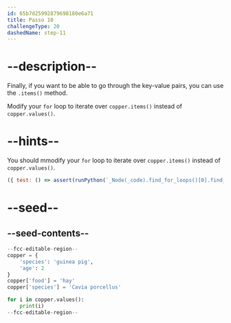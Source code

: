 ```yaml
---
id: 65b7d25992879698180e6a71
title: Passo 10
challengeType: 20
dashedName: step-11
---
```


# --description--

Finally, if you want to be able to go through the key-value pairs, you can use the `.items()` method.

Modify your `for` loop to iterate over `copper.items()` instead of `copper.values()`.

# --hints--

You should mmodify your `for` loop to iterate over `copper.items()` instead of `copper.values()`.

```js
({ test: () => assert(runPython(`_Node(_code).find_for_loops()[0].find_for_iter().is_equivalent("copper.items()")`)) })
```

# --seed--

## --seed-contents--

```py
--fcc-editable-region--
copper = {
    'species': 'guinea pig',
    'age': 2
}
copper['food'] = 'hay'
copper['species'] = 'Cavia porcellus'

for i in copper.values():
    print(i)
--fcc-editable-region--
```
